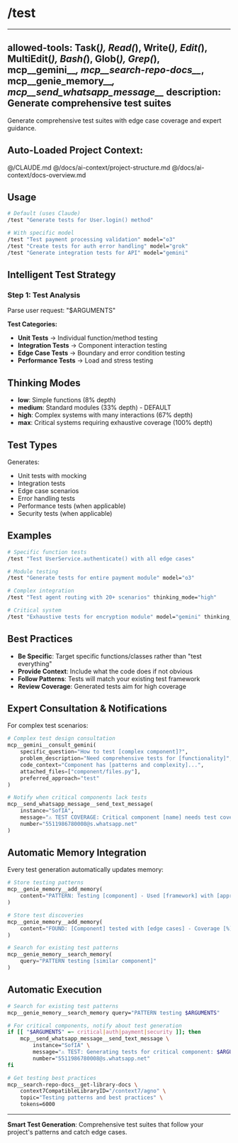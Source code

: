 # /test

---
allowed-tools: Task(*), Read(*), Write(*), Edit(*), MultiEdit(*), Bash(*), Glob(*), Grep(*), mcp__gemini__*, mcp__search-repo-docs__*, mcp__genie_memory__*, mcp__send_whatsapp_message__*
description: Generate comprehensive test suites
---

Generate comprehensive test suites with edge case coverage and expert guidance.

## Auto-Loaded Project Context:
@/CLAUDE.md
@/docs/ai-context/project-structure.md
@/docs/ai-context/docs-overview.md

## Usage

```bash
# Default (uses Claude)
/test "Generate tests for User.login() method"

# With specific model
/test "Test payment processing validation" model="o3"
/test "Create tests for auth error handling" model="grok"
/test "Generate integration tests for API" model="gemini"
```

## Intelligent Test Strategy

### Step 1: Test Analysis
Parse user request: "$ARGUMENTS"

**Test Categories:**
- **Unit Tests** → Individual function/method testing
- **Integration Tests** → Component interaction testing
- **Edge Case Tests** → Boundary and error condition testing
- **Performance Tests** → Load and stress testing

## Thinking Modes

- **low**: Simple functions (8% depth)
- **medium**: Standard modules (33% depth) - DEFAULT
- **high**: Complex systems with many interactions (67% depth)
- **max**: Critical systems requiring exhaustive coverage (100% depth)

## Test Types

Generates:
- Unit tests with mocking
- Integration tests
- Edge case scenarios
- Error handling tests
- Performance tests (when applicable)
- Security tests (when applicable)

## Examples

```bash
# Specific function tests
/test "Test UserService.authenticate() with all edge cases"

# Module testing
/test "Generate tests for entire payment module" model="o3"

# Complex integration
/test "Test agent routing with 20+ scenarios" thinking_mode="high"

# Critical system
/test "Exhaustive tests for encryption module" model="gemini" thinking_mode="max"
```

## Best Practices

- **Be Specific**: Target specific functions/classes rather than "test everything"
- **Provide Context**: Include what the code does if not obvious
- **Follow Patterns**: Tests will match your existing test framework
- **Review Coverage**: Generated tests aim for high coverage

## Expert Consultation & Notifications

For complex test scenarios:

```python
# Complex test design consultation
mcp__gemini__consult_gemini(
    specific_question="How to test [complex component]?",
    problem_description="Need comprehensive tests for [functionality]",
    code_context="Component has [patterns and complexity]...",
    attached_files=["component/files.py"],
    preferred_approach="test"
)

# Notify when critical components lack tests
mcp__send_whatsapp_message__send_text_message(
    instance="SofIA",
    message="⚠️ TEST COVERAGE: Critical component [name] needs test coverage. Generated comprehensive test suite.",
    number="5511986780008@s.whatsapp.net"
)
```

## Automatic Memory Integration

Every test generation automatically updates memory:

```python
# Store testing patterns
mcp__genie_memory__add_memory(
    content="PATTERN: Testing [component] - Used [framework] with [approach] #testing"
)

# Store test discoveries
mcp__genie_memory__add_memory(
    content="FOUND: [Component] tested with [edge cases] - Coverage [%] #coverage"
)

# Search for existing test patterns
mcp__genie_memory__search_memory(
    query="PATTERN testing [similar component]"
)
```

## Automatic Execution

```bash
# Search for existing test patterns
mcp__genie_memory__search_memory query="PATTERN testing $ARGUMENTS"

# For critical components, notify about test generation
if [[ "$ARGUMENTS" =~ critical|auth|payment|security ]]; then
    mcp__send_whatsapp_message__send_text_message \
        instance="SofIA" \
        message="⚠️ TEST: Generating tests for critical component: $ARGUMENTS" \
        number="5511986780008@s.whatsapp.net"
fi

# Get testing best practices
mcp__search-repo-docs__get-library-docs \
    context7CompatibleLibraryID="/context7/agno" \
    topic="Testing patterns and best practices" \
    tokens=6000
```

---

**Smart Test Generation**: Comprehensive test suites that follow your project's patterns and catch edge cases.